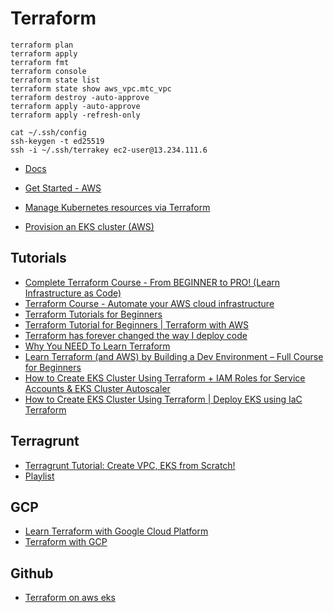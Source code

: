# Terraform

```code
terraform plan
terraform apply
terraform fmt
terraform console
terraform state list
terraform state show aws_vpc.mtc_vpc
terraform destroy -auto-approve
terraform apply -auto-approve
terraform apply -refresh-only

cat ~/.ssh/config
ssh-keygen -t ed25519
ssh -i ~/.ssh/terrakey ec2-user@13.234.111.6
```

* [Docs](https://developer.hashicorp.com/terraform)

* [Get Started - AWS](https://developer.hashicorp.com/terraform/tutorials/aws-get-started)
* [Manage Kubernetes resources via Terraform](https://developer.hashicorp.com/terraform/tutorials/kubernetes/kubernetes-provider)
* [Provision an EKS cluster (AWS)](https://developer.hashicorp.com/terraform/tutorials/kubernetes/eks)

## Tutorials

* [Complete Terraform Course - From BEGINNER to PRO! (Learn Infrastructure as Code)](https://www.youtube.com/watch?v=7xngnjfIlK4)
* [Terraform Course - Automate your AWS cloud infrastructure](https://www.youtube.com/watch?v=SLB_c_ayRMo)
* [Terraform Tutorials for Beginners](https://www.youtube.com/playlist?list=PLiMWaCMwGJXmJdmfJjG3aK1IkU7oWvxIj)
* [Terraform Tutorial for Beginners | Terraform with AWS](https://www.youtube.com/playlist?list=PLdsu0umqbb8NxoJUNup3PCb38RQpQtm9p)
* [Terraform has forever changed the way I deploy code](https://www.youtube.com/watch?v=cGPyH-PO8vg)
* [Why You NEED To Learn Terraform](https://www.youtube.com/watch?v=nvNqfgojocs)
* [Learn Terraform (and AWS) by Building a Dev Environment – Full Course for Beginners](https://www.youtube.com/watch?v=iRaai1IBlB0)
* [How to Create EKS Cluster Using Terraform + IAM Roles for Service Accounts & EKS Cluster Autoscaler](https://www.youtube.com/watch?v=MZyrxzb7yAU)
* [How to Create EKS Cluster Using Terraform | Deploy EKS using IaC Terraform](youtube.com/watch?v=y3Hji6WZ9Z4)

## Terragrunt

* [Terragrunt Tutorial: Create VPC, EKS from Scratch!](https://www.youtube.com/watch?v=yduHaOj3XMg)
* [Playlist](https://www.youtube.com/playlist?list=PL6YlWHeZL6SxXN_wNX2ZdkH40_iEf_SLq)

## GCP

* [Learn Terraform with Google Cloud Platform](https://www.youtube.com/watch?v=VCayKl82Lt8)
* [Terraform with GCP](https://www.youtube.com/playlist?list=PLLrA_pU9-Gz0jyZ3ES0HnP3oJA8uY8KOB)

## Github

* [Terraform on aws eks](https://github.com/stacksimplify/terraform-on-aws-eks)
